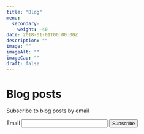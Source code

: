 ```yaml
---
title: "Blog"
menu: 
  secondary:
    weight: -40
date: 2018-01-01T00:00:00Z
description: ""
image: ""
imageAlt: ""
imageCap: ""
draft: false
---
```


# Blog posts

<section>
  <p>Subscribe to blog posts by email</p>
  <form action="https://wales.us17.list-manage.com/subscribe/post" method="POST">
      <input type="hidden" name="u" value="bef914615b5448ad5636c38fb">
      <input type="hidden" name="id" value="5fbfe7af82">
      <label for="MERGE0">Email</label>
      <input type="email" autocapitalize="off" autocorrect="off" name="MERGE0" id="MERGE0" size="25" value="">
      <input type="submit" class="button" name="submit" value="Subscribe">
      <input type="hidden" name="ht" value="cfca6edc3f5239e914c7cab70c6d10622e1e3334:MTU0OTQ2NjA1MC42NzIy">
      <input type="hidden" name="mc_signupsource" value="hosted">
  </form>
</section>
